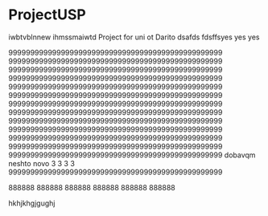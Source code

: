 # ProjectUSP
iwbtvblnnew
ihmssmaiwtd
Project for uni
ot Darito
dsafds
fdsffsyes yes yes

9999999999999999999999999999999999999999999999999
9999999999999999999999999999999999999999999999999
9999999999999999999999999999999999999999999999999
9999999999999999999999999999999999999999999999999
9999999999999999999999999999999999999999999999999
9999999999999999999999999999999999999999999999999
9999999999999999999999999999999999999999999999999
9999999999999999999999999999999999999999999999999
9999999999999999999999999999999999999999999999999
9999999999999999999999999999999999999999999999999
9999999999999999999999999999999999999999999999999
9999999999999999999999999999999999999999999999999
9999999999999999999999999999999999999999999999999
dobavqm neshto novo
3
3
3
3
9999999999999999999999999999999999999999999999999

888888
888888
888888
888888
888888
888888

hkhjkhgjgughj